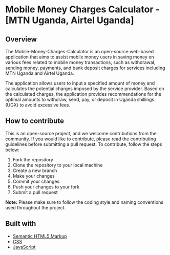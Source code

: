 # Mobile Money Charges Calculator - [MTN Uganda, Airtel Uganda]

## Overview
The Mobile-Money-Charges-Calculator is an open-source web-based application that aims to assist mobile money users in saving money on various fees related to mobile money transactions, such as withdrawal, sending money, payments, and bank deposit charges for services including MTN Uganda and Airtel Uganda. 

The application allows users to input a specified amount of money and calculates the potential charges imposed by the service provider. Based on the calculated charges, the application provides recommendations for the optimal amounts to withdraw, send, pay, or deposit in Uganda shillings (UGX) to avoid excessive fees.
## How to contribute
This is an open-source project, and we welcome contributions from the community. If you would like to contribute, please read the contributing guidelines before submitting a pull request. To contribute, follow the steps below:

1. Fork the repository
2. Clone the repository to your local machine
3. Create a new branch
4. Make your changes
5. Commit your changes
6. Push your changes to your fork
7. Submit a pull request

**Note:** Please make sure to follow the coding style and naming conventions used throughout the project.

## Built with
- [Semantic HTML5 Markup](https://developer.mozilla.org/en-US/docs/Web/HTML)
- [CSS](https://developer.mozilla.org/en-US/docs/Web/CSS)
- [JavaScript](https://developer.mozilla.org/en-US/docs/Web/JavaScript)